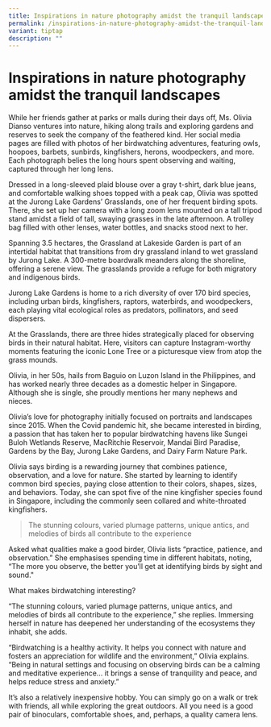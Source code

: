 ```yaml
---
title: Inspirations in nature photography amidst the tranquil landscapes
permalink: /inspirations-in-nature-photography-amidst-the-tranquil-landscapes/
variant: tiptap
description: ""
---
```

<h1><strong>Inspirations in nature photography amidst the tranquil landscapes</strong></h1>
<p></p>
<p>While her friends gather at parks or malls during their days off, Ms.
Olivia Dianso ventures into nature, hiking along trails and exploring gardens
and reserves to seek the company of the feathered kind. Her social media
pages are filled with photos of her birdwatching adventures, featuring
owls, hoopoes, barbets, sunbirds, kingfishers, herons, woodpeckers, and
more. Each photograph belies the long hours spent observing and waiting,
captured through her long lens.</p>
<p>Dressed in a long-sleeved plaid blouse over a gray t-shirt, dark blue
jeans, and comfortable walking shoes topped with a peak cap, Olivia was
spotted at the Jurong Lake Gardens’ Grasslands, one of her frequent birding
spots. There, she set up her camera with a long zoom lens mounted on a
tall tripod stand amidst a field of tall, swaying grasses in the late afternoon.
A trolley bag filled with other lenses, water bottles, and snacks stood
next to her.</p>
<p>Spanning 3.5 hectares, the Grassland at Lakeside Garden is part of an
intertidal habitat that transitions from dry grassland inland to wet grassland
by Jurong Lake. A 300-metre boardwalk meanders along the shoreline, offering
a serene view. The grasslands provide a refuge for both migratory and indigenous
birds.</p>
<p>Jurong Lake Gardens is home to a rich diversity of over 170 bird species,
including urban birds, kingfishers, raptors, waterbirds, and woodpeckers,
each playing vital ecological roles as predators, pollinators, and seed
dispersers.</p>
<p>At the Grasslands, there are three hides strategically placed for observing
birds in their natural habitat. Here, visitors can capture Instagram-worthy
moments featuring the iconic Lone Tree or a picturesque view from atop
the grass mounds.</p>
<p>Olivia, in her 50s, hails from Baguio on Luzon Island in the Philippines,
and has worked nearly three decades as a domestic helper in Singapore.
Although she is single, she proudly mentions her many nephews and nieces.</p>
<p>Olivia’s love for photography initially focused on portraits and landscapes
since 2015. When the Covid pandemic hit, she became interested in birding,
a passion that has taken her to popular birdwatching havens like Sungei
Buloh Wetlands Reserve, MacRitchie Reservoir, Mandai Bird Paradise, Gardens
by the Bay, Jurong Lake Gardens, and Dairy Farm Nature Park.</p>
<p>Olivia says birding is a rewarding journey that combines patience, observation,
and a love for nature. She started by learning to identify common bird
species, paying close attention to their colors, shapes, sizes, and behaviors.
Today, she can spot five of the nine kingfisher species found in Singapore,
including the commonly seen collared and white-throated kingfishers.</p>
<blockquote>
<p>The stunning colours, varied plumage patterns, unique antics, and melodies
of birds all contribute to the experience</p>
</blockquote>
<p>Asked what qualities make a good birder, Olivia lists “practice, patience,
and observation.” She emphasises spending time in different habitats, noting,
“The more you observe, the better you’ll get at identifying birds by sight
and sound."</p>
<p>What makes birdwatching interesting?</p>
<p>“The stunning colours, varied plumage patterns, unique antics, and melodies
of birds all contribute to the experience,” she replies. Immersing herself
in nature has deepened her understanding of the ecosystems they inhabit,
she adds.</p>
<p>“Birdwatching is a healthy activity. It helps you connect with nature
and fosters an appreciation for wildlife and the environment,” Olivia explains.
“Being in natural settings and focusing on observing birds can be a calming
and meditative experience… it brings a sense of tranquility and peace,
and helps reduce stress and anxiety.”</p>
<p>It’s also a relatively inexpensive hobby. You can simply go on a walk
or trek with friends, all while exploring the great outdoors. All you need
is a good pair of binoculars, comfortable shoes, and, perhaps, a quality
camera lens.</p>
<p></p>